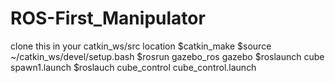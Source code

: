 # ROS-First_Manipulator
clone this in your catkin_ws/src location
$catkin_make
$source ~/catkin_ws/devel/setup.bash
$rosrun gazebo_ros gazebo
$roslaunch cube spawn1.launch
$roslauch cube_control cube_control.launch

